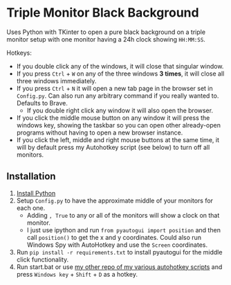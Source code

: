 # Triple Monitor Black Background
Uses Python with TKinter to open a pure black background on a triple monitor setup with one monitor having a 24h clock showing `HH:MM:SS`. 

Hotkeys:
- If you double click any of the windows, it will close that singular window.
- If you press `Ctrl` + `W` on any of the three windows **3 times**, it will close all three windows immediately.
- If you press `Ctrl` + `N` it will open a new tab page in the browser set in `Config.py`. Can also run any arbitrary command if you really wanted to. Defaults to Brave.
    - If you double right click any window it will also open the browser.
- If you click the middle mouse button on any window it will press the windows key, showing the taskbar so you can open other already-open programs without having to open a new browser instance.
- If you click the left, middle and right mouse buttons at the same time, it will by default press my Autohotkey script (see below) to turn off all monitors.

## Installation
1. [Install Python](https://docs.anaconda.com/miniconda/)
2. Setup `Config.py` to have the approximate middle of your monitors for each one.
    - Adding `, True` to any or all of the monitors will show a clock on that monitor.
    - I just use ipython and run `from pyautogui import position` and then call `position()` to get the x and y coordinates. Could also run Windows Spy with AutoHotkey and use the `Screen` coordinates.
3. Run `pip install -r requirements.txt` to install pyautogui for the middle click functionality.
4. Run start.bat or use [my other repo of my various autohotkey scripts](https://github.com/AlexSchwamle/AutoHotkeyHotfixes) and press `Windows key` + `Shift` + `D` as a hotkey.